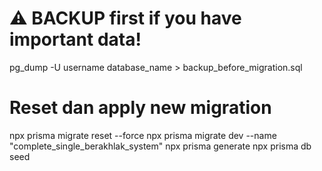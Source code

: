 # ⚠️ BACKUP first if you have important data!
pg_dump -U username database_name > backup_before_migration.sql

# Reset dan apply new migration
npx prisma migrate reset --force
npx prisma migrate dev --name "complete_single_berakhlak_system"
npx prisma generate
npx prisma db seed